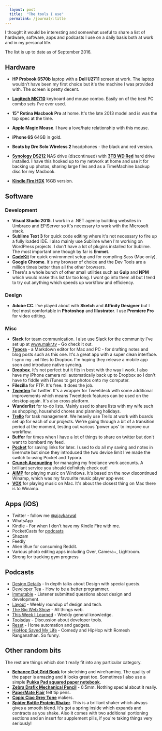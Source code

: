 ```yaml
---
  layout: post
  title:  "The tools I use"
  permalink: /journal/:title
---
```


I thought it would be interesting and somewhat useful to share a list of hardware, software, apps and podcasts I use on a daily basis both at work and in my personal life.

The list is up to date as of September 2016.



## Hardware

- **HP Probook 6570b** laptop with a **Dell U2711** screen at work. The laptop wouldn't have been my first choice but it's the machine I was provided with. The screen is pretty decent.
- [**Logitech MK710**](http://amzn.to/2cY04Qs) keyboard and mouse combo. Easily on of the best PC combo sets I've ever used.


- **15" Retina Macbook Pro** at home. It's the late 2013 model and is was the top spec at the time.
- **Apple Magic Mouse**. I have a love/hate relationship with this mouse.
- **iPhone 6S** 64GB in gold.
- **Beats by Dre Solo Wireless 2** headphones - the black and red version.
- **[Synology DS212](http://amzn.to/2cYdXyb)** NAS drive (discontinued) with **[3TB WD Red](http://amzn.to/2cKr2aX)** hard drive installed. I have this hooked up to my network at home and use it for backing up photos, sharing large files and as a TimeMachine backup disc for my Macbook.
- **[Kindle Fire HDX](http://amzn.to/2chJzcz)** 16GB version.



## Software

### Development

- **Visual Studio 2015**. I work in a .NET agency building websites in Umbraco and EPiServer so it's necessary to work with the Microsoft stack.
- **Sublime Text 3** for quick code editing where it's not necessary to fire up a fully loaded IDE. I also mainly use Sublime when I'm working on WordPress projects. I don't have a lot of plugins installed for Sublime. The most important one though by far is **Emmet**.
- **[CodeKit](https://incident57.com/codekit/)** for quick environment setup and for compiling Sass (Mac only).
- **Google Chrome**. It's my browser of choice and the Dev Tools are a million times better than all the other browsers.
- There's a whole bunch of other small utilities such as **Gulp** and **NPM** which would make this list far too long. I wont go into them all but I tend to try out anything which speeds up workflow and efficiency.

### Design

- **Adobe CC**. I've played about with **Sketch** and **Affinity Designer** but I feel most comfortable in **Photoshop** and **Illustrator**. I use **Premiere Pro** for video editing.

### Misc

- **Slack** for team communication. I also use Slack for the community I've set up at www.makr.tv - Go check it out.
- **[Typora](http://www.typora.io/)** - a Markdown editor for Mac and PC - for drafting notes and blog posts such as this one. It's a great app with a super clean interface. I sync my `.md` files to Dropbox. I'm hoping they release a mobile app soon and introduce native syncing.
- **[Dropbox](https://db.tt/KkOb2qj6)**. It's not perfect but it fits in best with the way I work. I also have my iPhone camera roll automatically back up to Dropbox so I don't have to fiddle with iTunes to get photos onto my computer.
- **Filezilla** for FTP. It's free. It does the job.
- **[Tweeten](http://tweeten.xyz/)** for twitter. It's a wrapper for Tweetdeck with some additional improvements which means Tweetdeck features can be used on the desktop again. It's also cross platform.
- **Wunderlist** for to-do lists. Mainly used to share lists with my wife such as shopping, household chores and planning holidays.
- **[Trello](https://trello.com/ajaykarwal/recommend)** for task management. We heavily use Trello at work with boards set up for each of our projects. We're going through a bit of a transition period at the moment, testing out various 'power ups' to improve our workflow.
- **Buffer** for times when I have a lot of things to share on twitter but don't want to bombard my feed.
- **[Pocket](https://getpocket.com)** for saving links for later. I used to do all my saving and notes in Evernote but since they introduced the two device limit I've made the switch to using Pocket and Typora.
- **[Crunch Accounting](http://www.crunch.co.uk/referrals/?c2c=ak16891e)** for managing my freelance work accounts. A brilliant service you should definitely check out!
- **[AIMP](http://www.aimp.ru/)** for playing music on Windows. It's based on the now discontinued Winamp, which was my favourite music player app ever.
- **[VOX](http://coppertino.com/)** for playing music on Mac. It's about the closest thing on Mac there is to Winamp.



## Apps (iOS)

- Twitter - follow me [@ajaykarwal](http://twitter.com/ajaykarwal)
- WhatsApp
- Kindle - For when I don't have my Kindle Fire with me.
- PocketCasts for [podcasts](#podcasts)
- Shazam
- Feedly
- Alien Blue for consuming Reddit.
- Various photo editing apps including Over, Camera+, Lightroom.
- Strong for tracking gym progress



## Podcasts

- [Design Details](https://spec.fm/podcasts/design-details) - In depth talks about Design with special guests.
- [Developer Tea](https://spec.fm/podcasts/developer-tea) - How to be a better programmer.
- [Immutable](https://spec.fm/podcasts/immutable) - Listener submitted questions about design and development.
- [Layout](http://layout.fm/) - Weekly roundup of design and tech.
- [The Big Web Show](http://5by5.tv/bigwebshow) - All things web.
- [This Week I Learned](http://theweek.com/audio) - Weekly general knowledge.
- [Toolsday](http://toolsday.io/) - Discussion about developer tools.
- [Reset](https://itunes.apple.com/us/podcast/reset/id1153460905?mt=2) - Home automation and gadgets.
- [HipHop Saved My Life](https://audioboom.com/channel/romeshranganathan) - Comedy and HipHop with Romesh Ranganathan. So funny.



## Other random bits

The rest are things which don't really fit into any particular category.

- **[Behance Dot Grid Book](http://amzn.to/2cKA8Vc)** for sketching and wireframing. The quality of the paper is amazing and it looks great too. Sometimes I also use a simple **[Pukka Pad squared paper notebook](http://amzn.to/2cYkOb7)**.
- **[Zebra Drafix Mechanical Pencil](http://amzn.to/2cCp68B)** - 0.5mm. Nothing special about it really.
- **[PaperMate Flair](http://amzn.to/2cCoW0S)** felt tip pens.
- **[Copic Ciao Grey Tone](http://amzn.to/2cYltJi)** makers.
- **[Spider Bottle Protein Shaker](http://amzn.to/2cYEk7e)**. This is a brilliant shaker which always gives a smooth blend. It's got a spring inside which expands and contracts as you shake. Also it comes with two additional portioning sections and an insert for supplement pills, if you're taking things very seriously!

